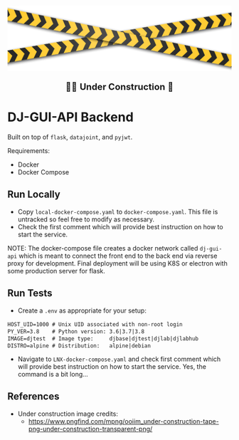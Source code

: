 <div style="text-align:center">
    <img src="./under_contruction.png" alt="general-arch"/>
    <figcaption><p style="font-size: 20px">👷‍♀️ <b>Under Construction</b> 👷</p></figcaption>
</div>


# DJ-GUI-API Backend

Built on top of `flask`, `datajoint`, and `pyjwt`.

Requirements:
- Docker
- Docker Compose

## Run Locally

- Copy `local-docker-compose.yaml` to `docker-compose.yaml`. This file is untracked so feel free to modify as necessary.
- Check the first comment which will provide best instruction on how to start the service.

NOTE: The docker-compose file creates a docker network called `dj-gui-api` which is meant to connect the front end to the back end via reverse proxy for development. Final deployment will be using K8S or electron with some production server for flask.

## Run Tests

- Create a `.env` as appropriate for your setup:
```shell
HOST_UID=1000 # Unix UID associated with non-root login
PY_VER=3.8    # Python version: 3.6|3.7|3.8
IMAGE=djtest  # Image type:     djbase|djtest|djlab|djlabhub
DISTRO=alpine # Distribution:   alpine|debian
```
- Navigate to `LNX-docker-compose.yaml` and check first comment which will provide best instruction on how to start the service. Yes, the command is a bit long...

## References

- Under construction image credits:
  - https://www.pngfind.com/mpng/ooiim_under-construction-tape-png-under-construction-transparent-png/